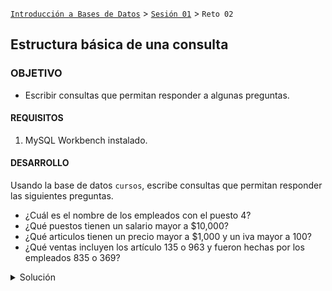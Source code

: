 [`Introducción a Bases de Datos`](../../Readme.md) > [`Sesión 01`](../Readme.md) > `Reto 02`
	
## Estructura básica de una consulta

### OBJETIVO 

- Escribir consultas que permitan responder a algunas preguntas.

#### REQUISITOS 

1. MySQL Workbench instalado.

#### DESARROLLO

Usando la base de datos `cursos`, escribe consultas que permitan responder las siguientes preguntas.

- ¿Cuál es el nombre de los empleados con el puesto 4?
- ¿Qué puestos tienen un salario mayor a $10,000?
- ¿Qué articulos tienen un precio mayor a $1,000 y un iva mayor a 100?
- ¿Qué ventas incluyen los artículo 135 o 963 y fueron hechas por los empleados 835 o 369?

<details><summary>Solución</summary>
<p>

- ¿En qué fecha se entrega la Práctica 1?

   ```sql
   SELECT fecha_entrega
   FROM Actividad
   WHERE nombre = 'Práctica 1`;
   ```
   ![imagen](imagenes/s1-wr21.png)

- ¿Cuál es la liga al repositorio de la Tarea 2?

   ```sql
   SELECT repositorio
   FROM Actividad
   WHERE nombre = 'Tarea 2`;
   ```
   ![imagen](imagenes/s1-wr22.png)
   
- ¿Cuál es el horario de los grupos con clave de curso 5001?

   ```sql
   SELECT horario
   FROM Grupo
   WHERE curso = 5001;
   ```
   ![imagen](imagenes/s1-wr23.png) 
   
- ¿Cuál es la fecha de inicio de los grupos con clave de curso 4001 durante el semestre 2019-1?

   ```sql
   SELECT fecha_inicio
   FROM Grupo
   WHERE curso = 4001
     AND semestre = '2019-1';
   ```
   ![imagen](imagenes/s1-wr24.png)
   
- ¿Cuál es el correo de los usuarios Karla, Adriana y Javier?

   ```sql
   SELECT correo
   FROM Usuario
   WHERE nombre IN ('Karla', 'Adriana', 'Javier');
   ```
   ![imagen](imagenes/s1-wr25.png)

</p>
</details> 
